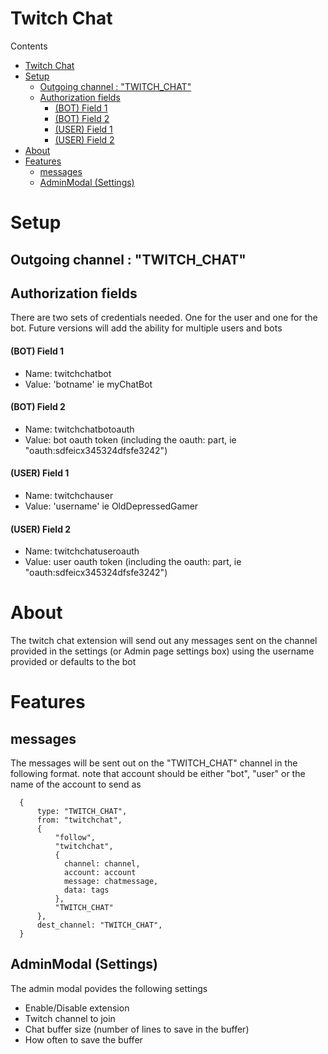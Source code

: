 # Twitch Chat
Contents
- [Twitch Chat](#twitch-chat)
- [Setup](#setup)
  - [Outgoing channel : "TWITCH\_CHAT"](#outgoing-channel--twitch_chat)
  - [Authorization fields](#authorization-fields)
      - [(BOT) Field 1](#bot-field-1)
      - [(BOT) Field 2](#bot-field-2)
      - [(USER) Field 1](#user-field-1)
      - [(USER) Field 2](#user-field-2)
- [About](#about)
- [Features](#features)
  - [messages](#messages)
  - [AdminModal (Settings)](#adminmodal-settings)
# Setup

## Outgoing channel : "TWITCH_CHAT"
## Authorization fields
There are two sets of credentials needed. One for the user and one for the bot. Future versions will add the ability for multiple users and bots
#### (BOT) Field 1 
- Name: twitchchatbot 
- Value: 'botname' ie myChatBot
#### (BOT) Field 2
- Name: twitchchatbotoauth
- Value: bot oauth token (including the oauth: part, ie "oauth:sdfeicx345324dfsfe3242")
#### (USER) Field 1 
- Name: twitchchauser
- Value: 'username' ie OldDepressedGamer
#### (USER) Field 2
- Name: twitchchatuseroauth
- Value: user oauth token (including the oauth: part, ie "oauth:sdfeicx345324dfsfe3242")

# About
The twitch chat extension will send out any messages sent on the channel provided in the settings (or Admin page settings box) using the username provided or defaults to the bot
# Features
## messages
The messages will be sent out on the "TWITCH_CHAT" channel in the following format. note that account should be either "bot", "user" or the name of the account to send as

```
  {
      type: "TWITCH_CHAT",
      from: "twitchchat",
      {
          "follow",
          "twitchchat",
          {
            channel: channel,
            account: account
            message: chatmessage,
            data: tags
          },
          "TWITCH_CHAT"
      },
      dest_channel: "TWITCH_CHAT",
  }
```
## AdminModal (Settings)
The admin modal povides the following settings
- Enable/Disable extension
- Twitch channel to join
- Chat buffer size (number of lines to save in the buffer)
- How often to save the buffer